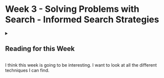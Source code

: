 # Week 3 - Solving Problems with Search - Informed Search Strategies

<details><summary><h2>Reading for this Week</h2></summary>

## Required Reading

### Lesson 1

Section 3.5 of Artificial Intelligence: A Modern Approach

Section 3.5.1 of Artificial Intelligence: A Modern Approach

Section 3.5.2 of Artificial Intelligence: A Modern Approach

### Lesson 2

Section 3.6 of Artificial Intelligence: A Modern Approach

Section 3.6.1 of Artificial Intelligence: A Modern Approach

Section 3.6.2 of Artificial Intelligence: A Modern Approach

## Optional Reading

Chapter 3, Section 3.5.3 of Artificial Intelligence: A Modern Approach

[Monte Carlo Tree Search](https://www.youtube.com/watch?v=lhFXKNyA0QA) used in DeepMind's AlphaGo
</details>

I think this week is going to be interesting. I want to look at all the different techniques I can find.
